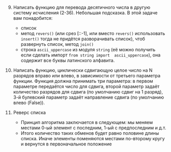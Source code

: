 9. Написать функцию для перевода десятичного числа в другую систему исчисления (2-36).
Небольшая подсказка. В этой задаче вам понадобится:
    - список
    - метод `revers()` (или срез [::-1], или вместо `revers()` использовать `insert()` тогда не придётся разворачивать 
    список), чтоб развернуть список, метод `join()`
    - строка `ascii_uppercase` из модуля `string` (её можно получить если сделать импорт `from string import 
    ascii_uppercase`), она содержит все буквы латинского алфавита.

10. Написать функцию, циклически сдвигающую целое число на N разрядов вправо или влево, в зависимости от третьего 
параметра функции. Функция должна принимать три параметра: в первом параметре передаётся число для сдвига, второй 
параметр задаёт количество разрядов для сдвига (по умолчанию сдвиг на 1 разряд), 3-й булевский параметр задаёт 
направление сдвига (по умолчанию влево (False)). 

3. Реверс списка
    - Принцип алгоритма заключается в следующем: мы меняем местами 0-ый элемент с последним, 1-ый с предпоследним и д.т.
    - Итого количество таких обменов будет равно половине длины списка. Иначе элементы поменяются местами по-второму кругу
и вернутся в первоначальное положение
